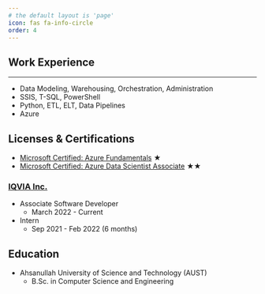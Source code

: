 ```yaml
---
# the default layout is 'page'
icon: fas fa-info-circle
order: 4
---
```


## Work Experience
---
* Data Modeling, Warehousing, Orchestration, Administration
* SSIS, T-SQL, PowerShell
* Python, ETL, ELT, Data Pipelines
* Azure


## Licenses & Certifications

*  [Microsoft Certified: Azure Fundamentals](https://www.credly.com/badges/9323b446-7c6f-418f-8df4-c4a7b6abb9ae?source=linked_in_profile) &#9733;
* [Microsoft Certified: Azure Data Scientist Associate](https://www.credly.com/badges/94baf12b-4724-4f97-bb15-2057746e8341/linked_in_profile) &#9733;&#9733; 

### [IQVIA Inc.](https://www.iqvia.com/)
* Associate Software Developer
  * March 2022 - Current
* Intern
  * Sep 2021 - Feb 2022 (6 months)



## Education
* Ahsanullah University of Science and Technology (AUST)
    * B.Sc. in Computer Science and Engineering

